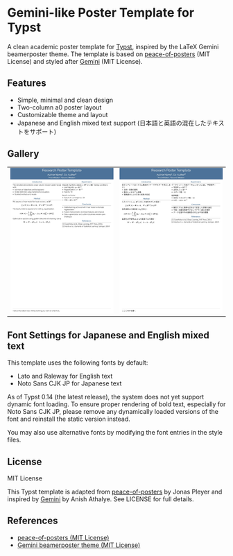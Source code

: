 # Gemini-like Poster Template for Typst

A clean academic poster template for [Typst](https://typst.app), inspired by the LaTeX Gemini beamerposter theme. The template is based on [peace-of-posters](https://github.com/jonaspleyer/peace-of-posters) (MIT License) and styled after [Gemini](https://github.com/anishathalye/gemini) (MIT License).

## Features
- Simple, minimal and clean design
- Two-column a0 poster layout
- Customizable theme and layout
- Japanese and English mixed text support (日本語と英語の混在したテキストをサポート)

## Gallery
|  |  |
|---|---|
| ![Gallery EN](gallery/steel-blue-en.png) | ![Gallery JA](gallery/steel-blue-ja.png) |

## Font Settings for Japanese and English mixed text
This template uses the following fonts by default:

- Lato and Raleway for English text
- Noto Sans CJK JP for Japanese text

As of Typst 0.14 (the latest release), the system does not yet support dynamic font loading.
To ensure proper rendering of bold text, especially for Noto Sans CJK JP, please remove any dynamically loaded versions of the font and reinstall the static version instead.

You may also use alternative fonts by modifying the font entries in the style files.

## License
MIT License

This Typst template is adapted from [peace-of-posters](https://github.com/jonaspleyer/peace-of-posters) by Jonas Pleyer and inspired by [Gemini](https://github.com/anishathalye/gemini) by Anish Athalye. See LICENSE for full details.

## References
- [peace-of-posters (MIT License)](https://github.com/jonaspleyer/peace-of-posters)
- [Gemini beamerposter theme (MIT License)](https://github.com/anishathalye/gemini)
